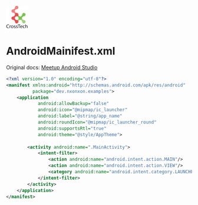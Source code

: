 ![CorssTech](../../../assets/ic-cross-tech.png "CrossTech")

# AndroidMainifest.xml

Original docs: [Meetup Android Studio](https://developer.android.com/studio/intro "AndroidStuido")

``` xml
<?xml version="1.0" encoding="utf-8"?>
<manifest xmlns:android="http://schemas.android.com/apk/res/android"
          package="dev.nxonxon.examples">
    <application
            android:allowBackup="false"
            android:icon="@mipmap/ic_launcher"
            android:label="@string/app_name"
            android:roundIcon="@mipmap/ic_launcher_round"
            android:supportsRtl="true"
            android:theme="@style/AppTheme">

        <activity android:name=".MainActivity">
            <intent-filter>
                <action android:name="android.intent.action.MAIN"/>
                <action android:name="android.intent.action.VIEW"/>
                <category android:name="android.intent.category.LAUNCHER"/>
            </intent-filter>
        </activity>
    </application>
</manifest>
```
